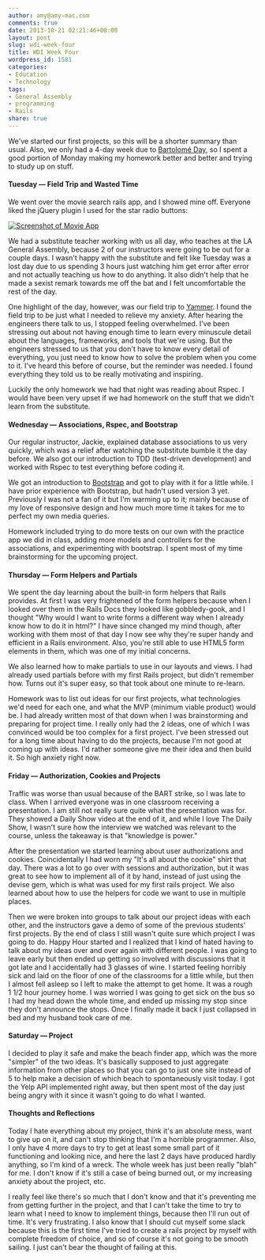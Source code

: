 ```yaml
---
author: amy@amy-mac.com
comments: true
date: 2013-10-21 02:21:46+00:00
layout: post
slug: wdi-week-four
title: WDI Week Four
wordpress_id: 1581
categories:
- Education
- Technology
tags:
- General Assembly
- programming
- Rails
share: true
---
```


We've started our first projects, so this will be a shorter summary than usual. Also, we only had a 4-day week due to [Bartolomé Day](http://theoatmeal.com/comics/columbus_day), so I spent a good portion of Monday making my homework better and better and trying to study up on stuff.

#### Tuesday — Field Trip and Wasted Time

We went over the movie search rails app, and I showed mine off. Everyone liked the jQuery plugin I used for the star radio buttons:

<a class="th" href="{{site.url}}/images/2013/Voila_Capture49.jpg"><img src="{{ site.url }}/images/2013/Voila_Capture49-th.jpg" alt="Screenshot of Movie App"></a>

We had a substitute teacher working with us all day, who teaches at the LA General Assembly, because 2 of our instructors were going to be out for a couple days. I wasn't happy with the substitute and felt like Tuesday was a lost day due to us spending 3 hours just watching him get error after error and not actually teaching us how to do anything. It also didn't help that he made a sexist remark towards me off the bat and I felt uncomfortable the rest of the day.

One highlight of the day, however, was our field trip to [Yammer](https://www.yammer.com/). I found the field trip to be just what I needed to relieve my anxiety. After hearing the engineers there talk to us, I stopped feeling overwhelmed. I've been stressing out about not having enough time to learn every minuscule detail about the languages, frameworks, and tools that we're using. But the engineers stressed to us that you don't have to know every detail of everything, you just need to know how to solve the problem when you come to it. I've heard this before of course, but the reminder was needed. I found everything they told us to be really motivating and inspiring.

Luckily the only homework we had that night was reading about Rspec. I would have been very upset if we had homework on the stuff that we didn't learn from the substitute.


#### Wednesday — Associations, Rspec, and Bootstrap


Our regular instructor, Jackie, explained database associations to us very quickly, which was a relief after watching the substitute bumble it the day before. We also got our introduction to TDD (test-driven development) and worked with Rspec to test everything before coding it.

We got an introduction to [Bootstrap](http://getbootstrap.com/) and got to play with it for a little while. I have prior experience with Bootstrap, but hadn't used version 3 yet. Previously I was not a fan of it but I'm warming up to it; mainly because of my love of responsive design and how much more time it takes for me to perfect my own media queries.

Homework included trying to do more tests on our own with the practice app we did in class, adding more models and controllers for the associations, and experimenting with bootstrap. I spent most of my time brainstorming for the upcoming project.


#### Thursday — Form Helpers and Partials


We spent the day learning about the built-in form helpers that Rails provides. At first I was very frightened of the form helpers because when I looked over them in the Rails Docs they looked like gobbledy-gook, and I thought "Why would I want to write forms a different way when I already know how to do it in html?" I have since changed my mind though, after working with them most of that day I now see why they're super handy and efficient in a Rails environment. Also, you're still able to use HTML5 form elements in them, which was one of my initial concerns.

We also learned how to make partials to use in our layouts and views. I had already used partials before with my first Rails project, but didn't remember how. Turns out it's super easy, so that took about one minute to re-learn.

Homework was to list out ideas for our first projects, what technologies we'd need for each one, and what the MVP (minimum viable product) would be. I had already written most of that down when I was brainstorming and preparing for project time. I really only had the 2 ideas, one of which I was convinced would be too complex for a first project. I've been stressed out for a long time about having to do the projects, because I'm not good at coming up with ideas. I'd rather someone give me their idea and then build it. So high anxiety right now.


#### Friday — Authorization, Cookies and Projects


Traffic was worse than usual because of the BART strike, so I was late to class. When I arrived everyone was in one classroom receiving a presentation. I am still not really sure quite what the presentation was for. They showed a Daily Show video at the end of it, and while I love The Daily Show, I wasn't sure how the interview we watched was relevant to the course, unless the takeaway is that "knowledge is power."

After the presentation we started learning about user authorizations and cookies. Coincidentally I had worn my "It's all about the cookie" shirt that day. There was a lot to go over with sessions and authorization, but it was great to see how to implement all of it by hand, instead of just using the devise gem, which is what was used for my first rails project. We also learned about how to use the helpers for code we want to use in multiple places.

Then we were broken into groups to talk about our project ideas with each other, and the instructors gave a demo of some of the previous students' first projects. By the end of class I still wasn't quite sure which project I was going to do. Happy Hour started and I realized that I kind of hated having to talk about my ideas over and over again with different people. I was going to leave early but then ended up getting so involved with discussions that it got late and I accidentally had 3 glasses of wine. I started feeling horribly sick and laid on the floor of one of the classrooms for a little while, but then I almost fell asleep so I left to make the attempt to get home. It was a rough 1 1/2 hour journey home. I was worried I was going to get sick on the bus so I had my head down the whole time, and ended up missing my stop since they don't announce the stops. Once I finally made it back I just collapsed in bed and my husband took care of me.


#### Saturday — Project


I decided to play it safe and make the beach finder app, which was the more "simpler" of the two ideas. It's basically supposed to just aggregate information from other places so that you can go to just one site instead of 5 to help make a decision of which beach to spontaneously visit today. I got the Yelp API implemented right away, but then spent most of the day just being angry with it since it wasn't going to do what I wanted.


#### Thoughts and Reflections

Today I hate everything about my project, think it's an absolute mess, want to give up on it, and can't stop thinking that I'm a horrible programmer. Also, I only have 4 more days to try to get at least some small part of it functioning and looking nice, and here the last 2 days have produced hardly anything, so I'm kind of a wreck. The whole week has just been really "blah" for me. I don't know if it's still a case of being burned out, or my increasing anxiety about the project, etc.

I really feel like there's so much that I don't know and that it's preventing me from getting further in the project, and that I can't take the time to try to learn what I need to know to implement things, because then I'll run out of time. It's very frustrating. I also know that I should cut myself some slack because this is the first time I've tried to create a rails project by myself with complete freedom of choice, and so of course it's not going to be smooth sailing. I just can't bear the thought of failing at this.
